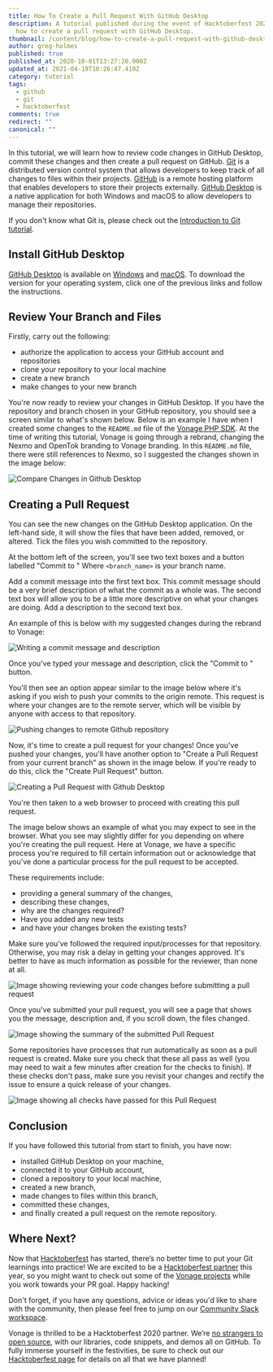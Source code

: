 ```yaml
---
title: How To Create a Pull Request With GitHub Desktop
description: A tutorial published during the event of Hacktoberfest 2020 showing
  how to create a pull request with GitHub Desktop.
thumbnail: /content/blog/how-to-create-a-pull-request-with-github-desktop/Blog_GitHub-Desktop_Pull-Requests_1200x600.png
author: greg-holmes
published: true
published_at: 2020-10-01T13:27:20.000Z
updated_at: 2021-04-19T10:26:47.410Z
category: tutorial
tags:
  - github
  - git
  - hacktoberfest
comments: true
redirect: ""
canonical: ""
---
```

In this tutorial, we will learn how to review code changes in GitHub Desktop, commit these changes and then create a pull request on GitHub. [Git](https://git-scm.com/) is a distributed version control system that allows developers to keep track of all changes to files within their projects. [GitHub](https://www.github.com) is a remote hosting platform that enables developers to store their projects externally. [GitHub Desktop](https://desktop.github.com) is a native application for both Windows and macOS to allow developers to manage their repositories.

If you don't know what Git is, please check out the [Introduction to Git tutorial](https://www.nexmo.com/blog/2020/09/29/an-introduction-to-git-dr).

## Install GitHub Desktop

[GitHub Desktop](https://desktop.github.com/) is available on [Windows](https://central.github.com/deployments/desktop/desktop/latest/win32) and [macOS](https://central.github.com/deployments/desktop/desktop/latest/darwin). To download the version for your operating system, click one of the previous links and follow the instructions.

## Review Your Branch and Files

Firstly, carry out the following:

* authorize the application to access your GitHub account and repositories
* clone your repository to your local machine
* create a new branch
* make changes to your new branch

You're now ready to review your changes in GitHub Desktop. If you have the repository and branch chosen in your GitHub repository, you should see a screen similar to what's shown below. Below is an example I have when I created some changes to the `README.md` file of the [Vonage PHP SDK](https://github.com/vonage/vonage-php-sdk-core). At the time of writing this tutorial, Vonage is going through a rebrand, changing the Nexmo and OpenTok branding to Vonage branding. In this `README.md` file, there were still references to Nexmo, so I suggested the changes shown in the image below:

![Compare Changes in Github Desktop](/content/blog/how-to-create-a-pull-request-with-github-desktop/compare-changes-in-github-desktop.png)

## Creating a Pull Request

You can see the new changes on the GitHub Desktop application. On the left-hand side, it will show the files that have been added, removed, or altered. Tick the files you wish committed to the repository.

At the bottom left of the screen, you'll see two text boxes and a button labelled "Commit to <branch name>" Where `<branch_name>` is your branch name.

Add a commit message into the first text box. This commit message should be a very brief description of what the commit as a whole was. The second text box will allow you to be a little more descriptive on what your changes are doing. Add a description to the second text box.

An example of this is below with my suggested changes during the rebrand to Vonage:

![Writing a commit message and description](/content/blog/how-to-create-a-pull-request-with-github-desktop/write-commit-message-and-description.png)



Once you've typed your message and description, click the "Commit to <branch name>" button.

You'll then see an option appear similar to the image below where it's asking if you wish to push your commits to the origin remote. This request is where your changes are to the remote server, which will be visible by anyone with access to that repository.

![Pushing changes to remote Github repository](/content/blog/how-to-create-a-pull-request-with-github-desktop/push-changes.png)



Now, it's time to create a pull request for your changes! Once you've pushed your changes, you'll have another option to "Create a Pull Request from your current branch" as shown in the image below. If you're ready to do this, click the "Create Pull Request" button.

![Creating a Pull Request with Github Desktop](/content/blog/how-to-create-a-pull-request-with-github-desktop/create-pull-request.png)

You're then taken to a web browser to proceed with creating this pull request.

The image below shows an example of what you may expect to see in the browser. What you see may slightly differ for you depending on where you're creating the pull request. Here at Vonage, we have a specific process you're required to fill certain information out or acknowledge that you've done a particular process for the pull request to be accepted.

These requirements include:

* providing a general summary of the changes,
* describing these changes,
* why are the changes required?
* Have you added any new tests
* and have your changes broken the existing tests?

Make sure you've followed the required input/processes for that repository. Otherwise, you may risk a delay in getting your changes approved. It's better to have as much information as possible for the reviewer, than none at all.

![Image showing reviewing your code changes before submitting a pull request](/content/blog/how-to-create-a-pull-request-with-github-desktop/review-pull-request-before-submitting.png)



Once you've submitted your pull request, you will see a page that shows you the message, description and, if you scroll down, the files changed.

![Image showing the summary of the submitted Pull Request](/content/blog/how-to-create-a-pull-request-with-github-desktop/review-submitted-pull-request.png)

Some repositories have processes that run automatically as soon as a pull request is created. Make sure you check that these all pass as well (you may need to wait a few minutes after creation for the checks to finish). If these checks don't pass, make sure you revisit your changes and rectify the issue to ensure a quick release of your changes.

![Image showing all checks have passed for this Pull Request](/content/blog/how-to-create-a-pull-request-with-github-desktop/check-any-build-tests-pass.png)



## Conclusion

If you have followed this tutorial from start to finish, you have now:

* installed GitHub Desktop on your machine,
* connected it to your GitHub account,
* cloned a repository to your local machine,
* created a new branch,
* made changes to files within this branch,
* committed these changes,
* and finally created a pull request on the remote repository.

## Where Next?

Now that [Hacktoberfest](https://hacktoberfest.digitalocean.com/) has started, there’s no better time to put your Git learnings into practice! We are excited to be a [Hacktoberfest partner](https://www.nexmo.com/blog/2020/09/25/vonage-joins-hacktoberfest-2020) this year, so you might want to check out some of the [Vonage projects](https://www.nexmo.com/blog/2020/09/25/vonage-joins-hacktoberfest-2020) while you work towards your PR goal. Happy hacking!

Don't forget, if you have any questions, advice or ideas you'd like to share with the community, then please feel free to jump on our [Community Slack workspace](https://developer.nexmo.com/community/slack).

Vonage is thrilled to be a Hacktoberfest 2020 partner. We’re [no strangers to open source](https://youtu.be/zYJpYMCy6PA), with our libraries, code snippets, and demos all on GitHub. To fully immerse yourself in the festivities, be sure to check out our [Hacktoberfest page](https://nexmo.dev/2GZcyHc) for details on all that we have planned!